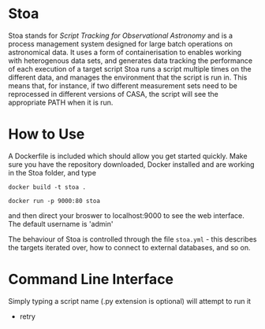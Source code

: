 # Stoa

Stoa stands for *Script Tracking for Observational Astronomy* and is a process management system designed for large batch operations on astronomical data. It uses a form of containerisation to enables working with heterogenous data sets, and generates data tracking the performance of each execution of a target script
Stoa runs a script multiple times on the different data, and manages the environment that the script is run in. This means that, for instance, if two different measurement sets need to be reprocessed in different versions of CASA, the script will see the appropriate PATH when it is run.

# How to Use

A Dockerfile is included which should allow you get started quickly. Make sure you have the repository downloaded, Docker installed and are working in the Stoa folder, and type

`docker build -t stoa .`

`docker run -p 9000:80 stoa`

and then direct your broswer to localhost:9000 to see the web interface. The default username is 'admin'

The behaviour of Stoa is controlled through the file `stoa.yml` - this describes the targets iterated over, how to connect to external databases, and so on.

# Command Line Interface

Simply typing a script name (.py extension is optional) will attempt to run it

* retry <script> - Will run the script specified on all previously failed targets
* clean - Removes the process table, so no flagged or failed targets will be listed
* flag - Manually flags a target
* unflag - Manually unflags a target
* run <script> - Will run the script on all flagged targets
* list - Will list all flagged and all failed targets
* flagged - Will list all flagged targets
* failed - Will list all failed targets
* env - Will display all current options
* set <option> - Will change the value of the specified option
* help - Lists commands and scripts available

# Script Construction

In order to be used by Stoa, a script needs to have `# +` at some point in the file on a single line.
This character combination tells Stoa a command is meant for it. Other commands include

* `# + target <folder name>` - when crawling throught he file system, this is the name of the folder in which
Stoa executes the script. This can be set within Stoa as well
* `# + root` - disables file system crawling, and simply executes the program once in the root directory of the project

